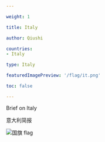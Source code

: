 ```yaml
---

weight: 1

title: Italy

author: Qiushi 

countries: 
- Italy

type: Italy

featuredImagePreview: '/flag/it.png'

toc: false 

---
```


Brief on Italy

意大利简报 

<!--more-->

![国旗 flag](/flag/it.png)